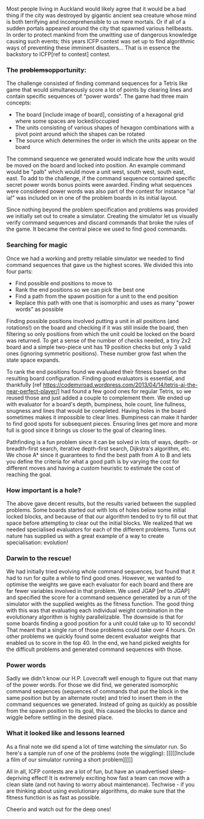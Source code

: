 Most people living in Auckland would likely agree that it would be a bad thing if the city was destroyed by gigantic ancient sea creature whose mind is both terrifying and incomprehensible to us mere mortals. Or if all of a sudden portals appeared around the city that spawned various hellbeasts. In order to protect mankind from the unwitting use of dangerous knowledge causing such events; this years ICFP contest was set up to find algorithmic ways of preventing these imminent disasters... That is in essence the backstory to ICFP[ref to contest] contest.

### The ~~problems~~opportunity:
The challenge consisted of finding command sequences for a Tetris like game that would simultaneously score a lot of points by clearing lines and contain specific sequences of "power words". The game had three main concepts:
 - The board [include  image of board], consisting of a hexagonal grid where some spaces are locked/occupied
 - The units consisting of various shapes of hexagon combinations with a pivot point around which the shapes can be rotated
 - The source which determines the order in which the units appear on the board

The command sequence we generated would indicate how the units would be moved on the board and locked into position. An example command would be "palb" which would move a unit west, south west, south east, east. To add to the challenge, if the command sequence contained specific secret power words bonus points were awarded. Finding what sequences were considered power words was also part of the contest for instance "ia! ia!" was included on in one of the problem boards in its initial layout.

Since nothing beyond the problem specification and problems was provided we initially set out to create a simulator. Creating the simulator let us visually verify  command sequences and discard commands that broke the rules of the game. It became the central piece we used to find good commands.

### Searching for magic
Once we had a working and pretty reliable simulator we needed to find command sequences that gave us the highest scores. We divided this into four parts:
 - Find possible end positions to move to
 - Rank the end positions so we can pick the best one
 - Find a path from the spawn position for a unit to the end position
 - Replace this path with one that is isomorphic and uses as many "power words" as possible

Finding possible positions involved putting a unit in all positions (and rotations!) on the board and checking if it was still inside the board, then filtering so only positions from which the unit could be locked on the board was returned. To get a sense of the number of checks needed, a tiny 2x2 board and a simple two-piece unit has 19 position checks but only 3 valid ones (ignoring symmetric positions). These number grow fast when the state space expands.

To rank the end positions found we evaluated their fitness based on the resulting board configuration. Finding good evaluators is essential, and thankfully [ref https://codemyroad.wordpress.com/2013/04/14/tetris-ai-the-near-perfect-player/] had found a few good ones for regular Tetris, so we reused those and just added a couple to complement them. We ended up with evaluator for a board's depth, bumpiness, hole count, line fullness, snugness and lines that would be completed. Having holes in the board sometimes makes it impossible to clear lines. Bumpiness can make it harder to find good spots for subsequent pieces. Ensuring lines get more and more full is good since it brings us closer to the goal of clearing lines.

Pathfinding is a fun problem since it can be solved in lots of ways, depth- or breadth-first search, iterative depth-first search, Dijkstra's algorithm, etc. We chose A* since it guarantees to find the best path from A to B and lets you define the criteria for what a good path is by varying the cost for different moves and having a custom heuristic to estimate the cost of reaching the goal.

### How important is a hole?
The above gave decent results, but the results varied between the supplied problems. Some boards started out with lots of holes below some initial locked blocks, and because of that our algorithm tended to try to fill out that space before attempting to clear out the initial blocks. We realized that we needed specialised evaluators for each of the different problems. Turns out nature has supplied us with a great example of a way to create specialisation: evolution!

### Darwin to the rescue!
We had initially tried evolving whole command sequences, but found that it had to run for quite a while to find good ones. However, we wanted to optimise the weights we gave each evaluator for each board and there are far fewer variables involved in that problem. We used JGAP [ref to JGAP] and specified the score for a command sequence generated by a run of the simulator with the supplied weights as the fitness function. The good thing with this was that evaluating each individual weight combination in the evolutionary algorithm is highly parallelizable. The downside is that for some boards finding a good position for a unit could take up to 10 seconds! That meant that a single run of those problems could take over 4 hours. On other problems we quickly found some decent evaluator weights that enabled us to score in the top 40. In the end, we hand picked weights for the difficult problems and generated command sequences with those.

### Power words
Sadly we didn't know our H.P. Lovecraft well enough to figure out that many of the power words. For those we did find, we generated isomorphic command sequences (sequences of commands that put the block in the same position but by an alternate route) and tried to insert them in the command sequences we generated. Instead of going as quickly as possible from the spawn position to its goal, this caused the blocks to dance and wiggle before settling in the desired place.

### What it looked like and lessons learned
As a final note we did spend a lot of time watching the simulator run. So here's a sample run of one of the problems (note the wiggling):
[[[[[Include a film of our simulator running a short problem]]]]]

All in all, ICFP contests are a lot of fun, but have an unadvertised sleep-depriving effect! It is extremely exciting how fast a team can move with a clean slate (and not having to worry about maintenance). Techwise - if you are thinking about using evolutionary algorithms, do make sure that the fitness function is as fast as possible.

Cheerio and watch out for the deep ones!

